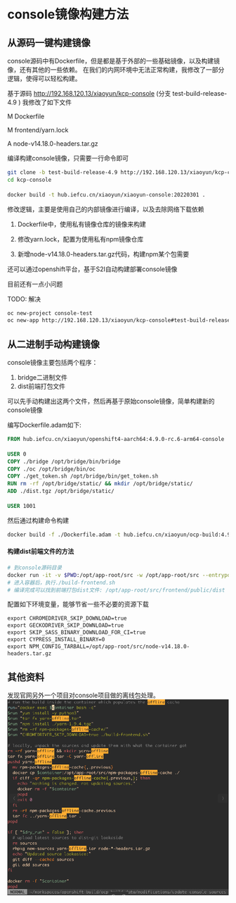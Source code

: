 # console镜像构建方法

## 从源码一键构建镜像

console源码中有Dockerfile，但是都是基于外部的一些基础镜像，以及构建镜像，还有其他的一些依赖。
在我们的内网环境中无法正常构建，我修改了一部分逻辑，使得可以轻松构建。

基于源码 http://192.168.120.13/xiaoyun/kcp-console
(分支 test-build-release-4.9 )
我修改了如下文件

M       Dockerfile

M       frontend/yarn.lock

A       node-v14.18.0-headers.tar.gz

编译构建console镜像，只需要一行命令即可

```bash
git clone -b test-build-release-4.9 http://192.168.120.13/xiaoyun/kcp-console
cd kcp-console

docker build -t hub.iefcu.cn/xiaoyun/xiaoyun-console:20220301 .
```

修改逻辑，主要是使用自己的内部镜像进行编译，以及去除网络下载依赖

1. Dockerfile中，使用私有镜像仓库的镜像来构建

2. 修改yarn.lock，配置为使用私有npm镜像仓库

3. 新增node-v14.18.0-headers.tar.gz代码，构建npm某个包需要

还可以通过openshift平台，基于S2I自动构建部署console镜像

目前还有一点小问题

TODO: 解决

```bash
oc new-project console-test
oc new-app http://192.168.120.13/xiaoyun/kcp-console#test-build-release-4.9
```

## 从二进制手动构建镜像

console镜像主要包括两个程序：
1. bridge二进制文件
2. dist前端打包文件

可以先手动构建出这两个文件，然后再基于原始console镜像，简单构建新的console镜像

编写Dockerfile.adam如下:
```dockerfile
FROM hub.iefcu.cn/xiaoyun/openshift4-aarch64:4.9.0-rc.6-arm64-console

USER 0
COPY ./bridge /opt/bridge/bin/bridge
COPY ./oc /opt/bridge/bin/oc
COPY ./get_token.sh /opt/bridge/bin/get_token.sh
RUN rm -rf /opt/bridge/static/ && mkdir /opt/bridge/static/
ADD ./dist.tgz /opt/bridge/static/

USER 1001
```

然后通过构建命令构建
```bash
docker build -f ./Dockerfile.adam -t hub.iefcu.cn/xiaoyun/ocp-build:4.9.0-rc.6-arm64-console-0125 .
```

#### 构建dist前端文件的方法

```bash
# 到console源码目录
docker run -it -v $PWD:/opt/app-root/src -w /opt/app-root/src --entrypoint bash hub.iefcu.cn/public/node:14
# 进入容器后，执行./build-frontend.sh
# 编译完成可以找到前端打包dist文件: /opt/app-root/src/frontend/public/dist
```

配置如下环境变量，能够节省一些不必要的资源下载
```
export CHROMEDRIVER_SKIP_DOWNLOAD=true
export GECKODRIVER_SKIP_DOWNLOAD=true
export SKIP_SASS_BINARY_DOWNLOAD_FOR_CI=true
export CYPRESS_INSTALL_BINARY=0
export NPM_CONFIG_TARBALL=/opt/app-root/src/node-v14.18.0-headers.tar.gz
```


## 其他资料

发现官网另外一个项目对console项目做的离线包处理。
![](2022-03-02-09-38-37.png)
